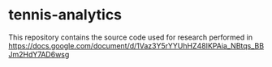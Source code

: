 # tennis-analytics

This repository contains the source code used for research performed in https://docs.google.com/document/d/1Vaz3Y5rYYUhHZ48IKPAia_NBtqs_BBJm2HdY7AD6wsg


